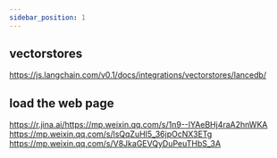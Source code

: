 ```yaml
---
sidebar_position: 1
---
```


## vectorstores

https://js.langchain.com/v0.1/docs/integrations/vectorstores/lancedb/

## load the web page

https://r.jina.ai/https://mp.weixin.qq.com/s/1n9--lYAeBHj4raA2hnWKA
https://mp.weixin.qq.com/s/lsQqZuHI5_36jpOcNX3ETg
https://mp.weixin.qq.com/s/V8JkaGEVQyDuPeuTHbS_3A
